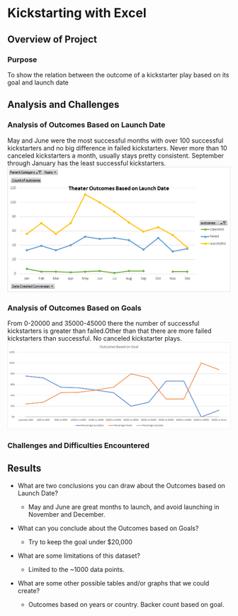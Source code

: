 # Kickstarting with Excel

## Overview of Project

### Purpose
To show the relation between the outcome of a kickstarter play based on its goal and launch date
## Analysis and Challenges

### Analysis of Outcomes Based on Launch Date
May and June were the most successful months with over 100 successful kickstarters and no big difference in failed kickstarters. Never more than 10 canceled kickstarters a month, usually stays pretty consistent. September through January has the least successful kickstarters.
![](resources/Theater_Outcomes_vs_Launch.png)
### Analysis of Outcomes Based on Goals
From 0-20000 and 35000-45000 there the number of successful kickstarters is greater than failed.Other than that there are more failed kickstarters than successful. No canceled kickstarter plays.
![](resources/Outcomes_vs_Goals.png)
### Challenges and Difficulties Encountered

## Results

- What are two conclusions you can draw about the Outcomes based on Launch Date?
  - May and June are great months to launch, and avoid launching in November and December.

- What can you conclude about the Outcomes based on Goals?
  - Try to keep the goal under $20,000

- What are some limitations of this dataset?
  - Limited to the ~1000 data points.
- What are some other possible tables and/or graphs that we could create?
  - Outcomes based on years or country. Backer count based on goal.
